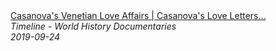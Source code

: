 <!--2024-07-21 00:18:13-->
<div class="yb">
  <a class="nodecor" href="/posts.html?istoriya/casanovas_venetian_love_affairs_casanovas_love_letters_part_3_of_6_timeline">
    <img class="preview" data-videoid="ZN_7DkWur74" src="https://i.ytimg.com/vi/ZN_7DkWur74/hqdefault.jpg" align="middle" alt="">
  </a>
  <div class="inlbl text">
    <a class="nodecor" href="/posts.html?istoriya/casanovas_venetian_love_affairs_casanovas_love_letters_part_3_of_6_timeline">Casanova's Venetian Love Affairs | Casanova's Love Letters...</a><br>
    <i class="smaller2">Timeline - World History Documentaries</i><br>
    <i class="smaller3">2019-09-24</i>
  </div>
</div>
